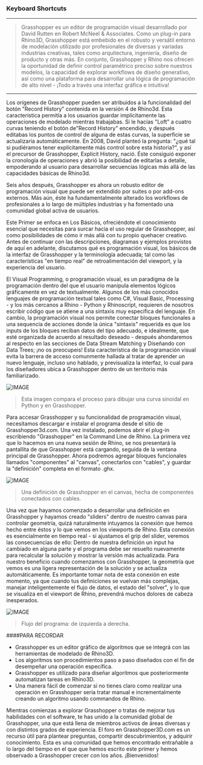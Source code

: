 ### Keyboard Shortcuts
---
> Grasshopper es un editor de programación visual desarrollado por David Rutten en Robert McNeel & Associates. Como un plug-in para Rhino3D, Grasshopper está embebido en el robusto y versátil entorno de modelación utilizado por profesionales de diversas y variadas industrias creativas, tales como arquitectura, ingeniería, diseño de producto y otras más. En conjunto, Grasshopper y Rhino nos ofrecen la oportunidad de definir control paramétrico preciso sobre nuestros modelos, la capacidad de explorar workflows de diseño generativo, así como una plataforma para desarrollar una lógica de programación de alto nivel - ¡Todo a través una interfaz gráfica e intuitiva!

---

Los orígenes de Grasshopper pueden ser atribuidos a la funcionalidad del botón
"Record History" contenida en la versión 4 de Rhino3d. Esta característica
permitía a los usuarios guardar implícitamente las operaciones de modelado mientras 
trabajabas. Si le hacías "Loft" a cuatro curvas teniendo el botón de"Record History"
encendido, y después editabas los puntos de control de alguna de estas curvas, la 
superficie se actualizaría automáticamente. En 2008, David planteó la pregunta: 
"¿qué tal si pudiéramos tener explícitamente más control sobre esta historia?", 
y así el precursor de Grasshopper, Explicit History, nació. Éste consiguió exponer 
la cronología de operaciones y abrió la posibilidad de editarlas a detalle, 
empoderando al usuario para desarrollar secuencias lógicas más allá de las 
capacidades básicas de Rhino3d. 

Seis años después, Grasshopper es ahora un robusto editor de programación visual 
que puede ser extendido por suites o por add-ons externos. Más aún, éste ha 
fundamentalmente alterado los workflows de profesionales a lo largo de múltiples 
industrias y ha fomentado una comunidad global activa de usuarios.

Este Primer se enfoca en Los Básicos, ofreciéndote el conocimiento esencial 
que necesitas para surcar hacia el uso regular de Grasshopper, así como 
posibilidades de cómo ir más allá con tu propio quehacer creativo. Antes de continuar 
con las descripciones, diagramas y ejemplos provistos de aquí en adelante, discutamos 
qué es programación visual, los básicos de la interfaz de Grasshopper y la 
terminología adecuada; tal como las características "en tiempo real" de 
retroalimentación del viewport, y la experiencia del usuario.

El Visual Programming, o programación visual, es un paradigma de la programación dentro del que el usuario manipula elementos lógicos gráficamente en vez de textualmente. Algunos de los más conocidos lenguajes de programación textual tales como C#, Visual Basic, Processing - y los más cercanos a Rhino - Python y Rhinoscript, requieren de nosotros escribir código que se atiene a una sintaxis muy específica del lenguaje. En cambio, la programación visual nos permite conectar bloques funcionales a una sequencia de acciones donde la única "sintaxis" requerida es que los inputs de los bloques reciban datos del tipo adecuado, e idealmente, que esté organizada de acuerdo al resultado deseado - después ahondaremos al respecto en las secciones de Data Stream Matching y Diseñando con Data Trees; ¡no os preocupeis! Esta característica de la programación visual evita la barrera de acceso comunmente hallada al tratar de aprender un nuevo lenguaje, incluso uno hablado, y previsualiza la interfaz, lo cual para los diseñadores ubica a Grasshopper dentro de un territorio más familiarizado.

![IMAGE](images/python-and-gh-sine.png)
>Esta imagen compara el proceso para dibujar una curva sinoidal en Python y en Grasshopper.

Para accesar Grasshopper y su funcionalidad de programación visual, necesitamos descargar e instalar el programa desde el sitio de Grasshopper3d.com. Una vez instalado, podemos abrir el plug-in escribiendo "Grasshopper" en la Command Line de Rhino. La primera vez que lo hacemos en una nueva sesión de Rhino, se nos presentará la pantallita de que Grasshopper está cargando, seguida de la ventana principal de Grasshopper. Ahora podremos agregar bloques funcionales llamados "componentes" al "canvas", conectarlos con "cables", y guardar la "definición" completa en el formato .ghx.

![IMAGE](images/gh-definition.png)
>Una definición de Grasshopper en el canvas, hecha de componentes conectados con cables.

Una vez que hayamos comenzado a desarrollar una definición en Grasshopper y hayamos creado "sliders" dentro de nuestro canvas para controlar geometría, quizá naturalmente intuyamos la conexión que hemos hecho entre éstos y lo que vemos en los viewports de Rhino. Esta conexión es esencialmente en tiempo real - si ajustamos el grip del slider, veremos las consecuencias de ello: Dentro de nuestra definición un input ha cambiado en alguna parte y el programa debe ser resuelto nuevamente para recalcular la solución y mostrar la versión más actualizada. Para nuestro beneficio cuando comenzamos con Grasshopper, la geometría que vemos es una ligera representación de la solución y se actualiza automáticamente. Es importante tomar nota de esta conexión en este momento, ya que cuando tus definiciones se vuelvan más complejas, manejar inteligentemente el flujo de datos, el estado del "solver", y lo que se visualiza en el viewport de Rhino, prevendrá muchos dolores de cabeza inesperados. 

![IMAGE](images/flow.png)
>Flujo del programa: de izquierda a derecha.

####PARA RECORDAR
* Grasshopper es un editor gráfico de algoritmos que se integrá con las herramientas de modelado de Rhino3D.
* Los algoritmos son procedimientos paso a paso diseñados con el fin de desempeñar una operación específica.
* Grasshopper es utilizado para diseñar algoritmos que posteriormente automatizan tareas en Rhino3D.
* Una manera fácil de comenzar si no tienes claro como realizar una operación en Grasshopper sería tratar manual e incrementalmente creando un algoritmo usando commandos de Rhino.

Mientras comienzas a explorar Grasshopper o tratas de mejorar tus habilidades con el software, te has unido a la comunidad global de Grasshopper, una que está llena de miembros activos de áreas diversas y con distintos grados de experiencia. El foro en Grasshopper3D.com es un recurso útil para plantear preguntas, compartir descubrimientos, y adquirir conocimiento. Esta es una comunidad que hemos encontrado entrañable a lo largo del tiempo en el que que hemos escrito este primer y hemos observado a Grasshopper crecer con los años. ¡Bienvenidos!
